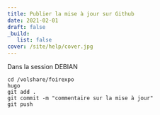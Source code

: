 ```yaml
---
title: Publier la mise à jour sur Github
date: 2021-02-01
draft: false
_build:
   list: false
cover: /site/help/cover.jpg
---
```

<!--more-->

Dans la session DEBIAN

	cd /volshare/foirexpo
	hugo
	git add .
	git commit -m "commentaire sur la mise à jour"
	git push

